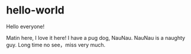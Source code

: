 # hello-world

Hello everyone!

Matin here, I love it here!
I have a pug dog, NauNau. NauNau is a naughty guy. Long time no see，miss very much.
